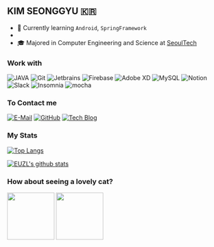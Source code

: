 ## KIM SEONGGYU 🇰🇷


- 🌱 Currently learning `Android`, `SpringFramework`
- 
- 🎓 Majored in Computer Engineering and Science at [SeoulTech](https://seoultech.ac.kr)


### Work with
![JAVA](https://img.shields.io/badge/Java-007396?style=for-the-badge&logoColor=white&logo=Java)
![Git](https://img.shields.io/badge/Git-F05032?style=for-the-badge&logoColor=white&logo=git)
![Jetbrains](https://img.shields.io/badge/JetBrains-000000?style=for-the-badge&logoColor=white&logo=JetBrains)
![Firebase](https://img.shields.io/badge/Firebase-FFCA28?style=for-the-badge&logoColor=white&logo=Firebase)
![Adobe XD](https://img.shields.io/badge/Adobe_XD-FF26BE?style=for-the-badge&logoColor=white&logo=adobe%20xd)
![MySQL](https://img.shields.io/badge/MySQL-447A91?style=for-the-badge&logoColor=white&logo=mysql)
![Notion](https://img.shields.io/badge/Notion-000000?style=for-the-badge&logoColor=white&logo=notion)
![Slack](https://img.shields.io/badge/Slack-4A154B?style=for-the-badge&logoColor=white&logo=slack)
![Insomnia](https://img.shields.io/badge/Insomnia-5849BE?style=for-the-badge&logoColor=white&logo=insomnia)
![mocha](https://img.shields.io/badge/matcha_latte-47A24B?style=for-the-badge&logoColor=white&logo=mocha)
<!-- Badges are made with shields.io -->


### To Contact me
[![E-Mail](https://img.shields.io/badge/email-D14836?style=for-the-badge&logoColor=white&logo=gmail)](mailto:dldbwls1025@gmail.com)
[![GitHub](https://img.shields.io/badge/GitHub-000000?style=for-the-badge&logoColor=white&logo=github)](https://github.com/euzl)
[![Tech Blog](https://img.shields.io/badge/Tech%20Blog-800000?style=for-the-badge&logoColor=white&logo=blogger)](https://euzl.github.io)


### My Stats
[![Top Langs](https://github-readme-stats.vercel.app/api/top-langs/?username=euzl&hide=html&layout=compact)](https://github.com/anuraghazra/github-readme-stats)  

[![EUZL's github stats](https://github-readme-stats.vercel.app/api?username=euzl&cound_private=true&show_icons=true)](https://github.com/anuraghazra/github-readme-stats)

### How about seeing a lovely cat?
<img src="https://user-images.githubusercontent.com/37680108/87256621-469a1980-c4cf-11ea-98d2-3bb47221913f.png" height="110" > <img src="https://user-images.githubusercontent.com/37680108/87256656-95e04a00-c4cf-11ea-8d3d-4d7d207bcc2b.png" height="110">
